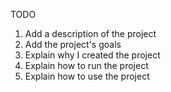 TODO 

1. Add a description of the project
2. Add the project's goals
3. Explain why I created the project
4. Explain how to run the project
5. Explain how to use the project